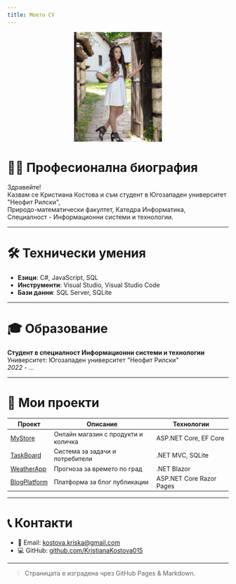 ```yaml
---
title: Моето CV
---
```


<p align="center">
  <img src="486122562_9297691600351411_192359321561508743_n.jpg" alt="Снимка" width="200" />
</p>

# 👨‍💻 Професионална биография
Здравейте!  
Казвам се Кристиана Костова и съм студент в Югозападен университет "Неофит Рилски",  
Природо-математически факултет, Катедра Информатика,  
Специалност - Информационни системи и технологии.

---

# 🛠️ Технически умения

- **Езици**: C#, JavaScript, SQL    
- **Инструменти**: Visual Studio, Visual Studio Code  
- **Бази данни**: SQL Server, SQLite  

---

# 🎓 Образование

**Студент в специалност Информационни системи и технологии**  
Университет: Югозападен университет "Неофит Рилски"  
*2022 - ...*

---

# 📂 Мои проекти

| Проект | Описание | Технологии |
|--------|----------|------------|
| [MyStore](https://github.com/username/mystore) | Онлайн магазин с продукти и количка | ASP.NET Core, EF Core |
| [TaskBoard](https://github.com/username/taskboard) | Система за задачи и потребители | .NET MVC, SQLite |
| [WeatherApp](https://github.com/username/weatherapp) | Прогноза за времето по град | .NET Blazor |
| [BlogPlatform](https://github.com/username/blogplatform) | Платформа за блог публикации | ASP.NET Core Razor Pages |

---

# 📞 Контакти

- 📧 Email: kostova.kriska@gmail.com  
- 💻 GitHub: [github.com/KristianaKostova015](https://github.com/KristianaKostova015)

---

> Страницата е изградена чрез GitHub Pages & Markdown.

